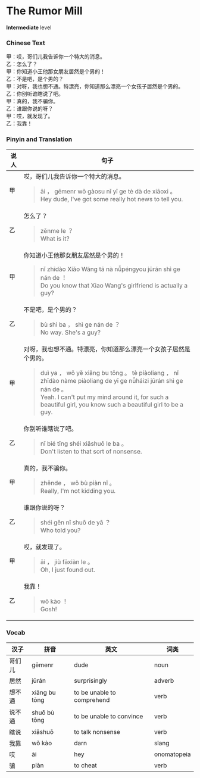 # The Rumor Mill
**Intermediate** level
### Chinese Text
甲：哎，哥们儿我告诉你一个特大的消息。<br />乙：怎么了？<br />甲：你知道小王他那女朋友居然是个男的！<br />乙：不是吧，是个男的？<br />甲：对呀，我也想不通。特漂亮，你知道那么漂亮一个女孩子居然是个男的。<br />乙：你别听谁瞎说了吧。<br />甲：真的，我不骗你。<br />乙：谁跟你说的呀？<br />甲：哎，就发现了。<br />乙：我靠！

### Pinyin and Translation
|说人|句子|
|----|----|
|甲|哎，哥们儿我告诉你一个特大的消息。<blockquote>āi ， gēmenr wǒ gàosu nǐ yī ge tè dà de xiāoxi 。<br />Hey dude, I've got some really hot news to tell you.</blockquote>|
|乙|怎么了？<blockquote>zěnme le ？<br />What is it?</blockquote>|
|甲|你知道小王他那女朋友居然是个男的！<blockquote>nǐ zhīdào Xiǎo Wáng tā nà nǚpéngyou jūrán shì ge nán de ！<br />Do you know that Xiao Wang's girlfriend is actually a guy?</blockquote>|
|乙|不是吧，是个男的？<blockquote>bù shì ba ， shì ge nán de ？<br />No way. She's a guy?</blockquote>|
|甲|对呀，我也想不通。特漂亮，你知道那么漂亮一个女孩子居然是个男的。<blockquote>duì ya ， wǒ yě xiǎng bu tōng 。 tè piàoliang ， nǐ zhīdào nàme piàoliang de yī ge nǚháizi jūrán shì ge nán de 。<br />Yeah. I can't put my mind around it, for such a beautiful girl, you know such a beautiful girl to be a guy.</blockquote>|
|乙|你别听谁瞎说了吧。<blockquote>nǐ bié tīng shéi xiāshuō le ba 。<br />Don't listen to that sort of nonsense.</blockquote>|
|甲|真的，我不骗你。<blockquote>zhēnde ， wǒ bù piàn nǐ 。<br />Really, I'm not kidding you.</blockquote>|
|乙|谁跟你说的呀？<blockquote>shéi gēn nǐ shuō de yā ？<br />Who told you?</blockquote>|
|甲|哎，就发现了。<blockquote>āi ， jiù fāxiàn le 。<br />Oh, I just found out.</blockquote>|
|乙|我靠！<blockquote>wǒ kào ！<br />Gosh!</blockquote>|
### Vocab
|汉子|拼音|英文|词类|
|----|----|----|----|
|哥们儿|gēmenr|dude|noun|
|居然|jūrán|surprisingly|adverb|
|想不通|xiǎng bu tōng|to be unable to comprehend|verb|
|说不通|shuō bù tōng|to be unable to convince|verb|
|瞎说|xiāshuō|to talk nonsense|verb|
|我靠|wǒ kào|darn|slang|
|哎|āi|hey|onomatopeia|
|骗|piàn|to cheat|verb|